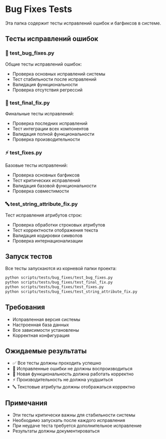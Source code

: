 # Bug Fixes Tests

Эта папка содержит тесты исправлений ошибок и багфиксов в системе.

## Тесты исправлений ошибок

### 🐛 test_bug_fixes.py
Общие тесты исправлений ошибок:
- Проверка основных исправлений системы
- Тест стабильности после исправлений
- Валидация функциональности
- Проверка отсутствия регрессий

### 🔧 test_final_fix.py
Финальные тесты исправлений:
- Проверка последних исправлений
- Тест интеграции всех компонентов
- Валидация полной функциональности
- Проверка производительности

### ⚡ test_fixes.py
Базовые тесты исправлений:
- Проверка основных багфиксов
- Тест критических исправлений
- Валидация базовой функциональности
- Проверка совместимости

### 🔤 test_string_attribute_fix.py
Тест исправления атрибутов строк:
- Проверка обработки строковых атрибутов
- Тест корректности отображения текста
- Валидация кодировки символов
- Проверка интернационализации

## Запуск тестов

Все тесты запускаются из корневой папки проекта:

```bash
python scripts/tests/bug_fixes/test_bug_fixes.py
python scripts/tests/bug_fixes/test_final_fix.py
python scripts/tests/bug_fixes/test_fixes.py
python scripts/tests/bug_fixes/test_string_attribute_fix.py
```

## Требования

- Исправленная версия системы
- Настроенная база данных
- Все зависимости установлены
- Корректная конфигурация

## Ожидаемые результаты

- ✅ Все тесты должны проходить успешно
- 🐛 Исправленные ошибки не должны воспроизводиться
- 🔧 Новая функциональность должна работать корректно
- ⚡ Производительность не должна ухудшиться
- 🔤 Текстовые атрибуты должны отображаться корректно

## Примечания

- Эти тесты критически важны для стабильности системы
- Необходимо запускать после каждого исправления
- При неудаче теста требуется дополнительное исправление
- Результаты должны документироваться
